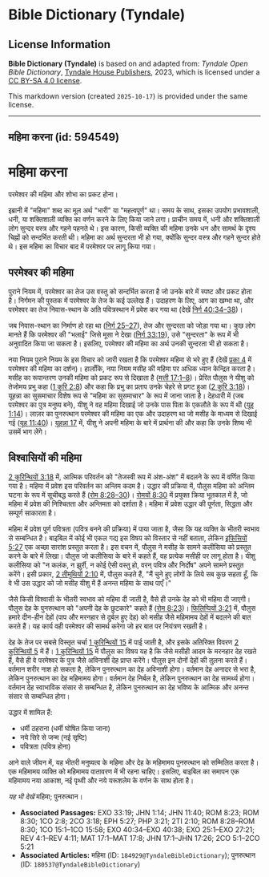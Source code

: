 # Bible Dictionary (Tyndale)

## License Information

**Bible Dictionary (Tyndale)** is based on and adapted from: _Tyndale Open Bible Dictionary_, [Tyndale House Publishers](https://tyndaleopenresources.com/), 2023, which is licensed under a [CC BY-SA 4.0 license](https://creativecommons.org/licenses/by-sa/4.0/legalcode.en).

This markdown version (created `2025-10-17`) is provided under the same license.



--------------------------------

## महिमा करना (id: 594549)

महिमा करना
==========

परमेश्वर की महिमा और शोभा का प्रकट होना।

इब्रानी में "महिमा" शब्द का मूल अर्थ "भारी" या "महत्वपूर्ण" था। समय के साथ, इसका उपयोग प्रभावशाली, धनी, या शक्तिशाली व्यक्ति का वर्णन करने के लिए किया जाने लगा। प्राचीन समय में, धनी और शक्तिशाली लोग सुन्दर वस्त्र और गहने पहनते थे। इस कारण, किसी व्यक्ति की महिमा उनके धन और सामर्थ के दृश्य चिह्नों को सन्दर्भित करती थी। महिमा का अर्थ सुन्दरता भी हो गया, क्योंकि सुन्दर वस्त्र और गहने सुन्दर होते थे। इस महिमा का विचार बाद में परमेश्वर पर लागू किया गया।

परमेश्वर की महिमा
-----------------

पुराने नियम में, परमेश्वर का तेज उस वस्तु को सन्दर्भित करता है जो उनके बारे में स्पष्ट और प्रकट होता है। निर्गमन की पुस्तक में परमेश्वर के तेज के कई उल्लेख हैं। उदाहरण के लिए, आग का खम्भा था, और परमेश्वर का तेज निवास\-स्थान के अति पवित्रस्थान में प्रवेश कर गया था (देखें [निर्ग 40:34–38](https://ref.ly/Exod40:34-Exod40:38))।

जब निवास\-स्थान का निर्माण हो रहा था ([निर्ग 25–27](https://ref.ly/Exod25:1-Exod27:21)), तेज और सुन्दरता को जोड़ा गया था। कुछ लोग मानते हैं कि परमेश्वर की "भलाई" जिसे मूसा ने देखा ([निर्ग 33:19](https://ref.ly/Exod33:19)), उसे "सुन्दरता" के रूप में भी अनुवादित किया जा सकता है। इसलिए, परमेश्वर की महिमा का अर्थ उनकी सुन्दरता भी हो सकता है।

नया नियम पुराने नियम के इस विचार को जारी रखता है कि परमेश्वर महिमा से भरे हुए हैं (देखें [प्रका 4](https://ref.ly/Rev4:1-Rev4:11) में परमेश्वर की महिमा का दर्शन)। हालाँकि, नया नियम मसीह की महिमा पर अधिक ध्यान केन्द्रित करता है। मसीह का रूपान्तरण उनकी महिमा को प्रकट रूप से दिखाता है ([मत्ती 17:1–8](https://ref.ly/Matt17:1-Matt17:8))। प्रेरित पौलुस ने यीशु को तेजोमय प्रभु कहा ([1 कुरि 2:8](https://ref.ly/1Cor2:8)) और कहा कि प्रभु का प्रताप उनके चेहरे से प्रगट हुआ ([2 कुरि 3:18](https://ref.ly/2Cor3:18))। यूहन्ना का सुसमाचार विशेष रूप से "महिमा का सुसमाचार" के रूप में जाना जाता है। देहधारी में (जब परमेश्वर का पुत्र मनुष्य बने), यीशु ने वह महिमा दिखाई जो उनके पास पिता के एकलौते के रूप में थी ([यूह 1:14](https://ref.ly/John1:14))। लाज़र का पुनरुत्थान परमेश्वर की महिमा का एक और उदाहरण था जो मसीह के माध्यम से दिखाई गई ([यूह 11:40](https://ref.ly/John11:40))। [यूहन्ना 17](https://ref.ly/John17:1-John17:26) में, यीशु ने अपनी महिमा के बारे में प्रार्थना की और कहा कि उनके शिष्य भी उसमें भाग लेंगे।

विश्वासियों की महिमा
--------------------

[2 कुरिन्थियों 3:18](https://ref.ly/2Cor3:18) में, आत्मिक परिवर्तन को "तेजस्वी रूप में अंश\-अंश" में बदलने के रूप में वर्णित किया गया है। महिमा में प्रवेश इस परिवर्तन का अन्तिम कदम है। उद्धार की प्रक्रिया में, पौलुस महिमा को अन्तिम घटना के रूप में सूचीबद्ध करते हैं ([रोम 8:28–30](https://ref.ly/Rom8:28-Rom8:30))। [रोमयों 8:30](https://ref.ly/Rom8:30) में प्रयुक्त क्रिया भूतकाल में है, जो महिमा में प्रवेश की निश्चितता और अन्तिमता को दर्शाता है। महिमा में प्रवेश उद्धार की पूर्णता, सिद्धता और सम्पूर्ण साकारता है।

महिमा में प्रवेश पूर्ण पवित्रता (पवित्र बनने की प्रक्रिया) में पाया जाता है, जैसा कि यह व्यक्ति के भीतरी स्वभाव से सम्बन्धित है। बाइबिल में कोई भी एकल गद्य इस विषय को विस्तार से नहीं बताता, लेकिन [इफिसियों 5:27](https://ref.ly/Eph5:27) एक अच्छा सारांश प्रस्तुत करता है। इस वचन में, पौलुस ने मसीह के सामने कलीसिया को प्रस्तुत करने के बारे में लिखा। पौलुस जो कलीसिया के बारे में कहते हैं, वह प्रत्येक मसीही पर लागू होता है। यीशु कलीसिया को "न कलंक, न झुर्री, न कोई ऐसी वस्तु हो, वरन् पवित्र और निर्दोष" अपने सामने प्रस्तुत करेंगे। इसी प्रकार, [2 तीमुथियों 2:10](https://ref.ly/2Tim2:10) में, पौलुस कहते हैं, "मैं चुने हुए लोगों के लिये सब कुछ सहता हूँ, कि वे भी उस उद्धार को जो मसीह यीशु में हैं अनन्त महिमा के साथ पाएँ।"

जैसे किसी विश्वासी के भीतरी स्वभाव को महिमा दी जाती है, वैसे ही उनके देह को भी महिमा दी जाएगी। पौलुस देह के पुनरुत्थान को "अपनी देह के छुटकारे" कहते हैं ([रोम 8:23](https://ref.ly/Rom8:23))। [फिलिप्पियों 3:21](https://ref.ly/Phil3:21) में, पौलुस हमारे दीन\-हीन देहों (पाप और मरनहार से दुर्बल हुए देह) को मसीह जैसे महिमामय देहों में बदलने की बात करते हैं। यह कार्य वही परमेश्वर की सामर्थ करेगा जो हर बात पर नियंत्रण रखती है।

देह के तेज पर सबसे विस्तृत चर्चा [1 कुरिन्थियों 15](https://ref.ly/1Cor15:1-1Cor15:58) में पाई जाती है, और इसके अतिरिक्त विवरण [2 कुरिन्थियों 5](https://ref.ly/2Cor5:1-2Cor5:21) में हैं। [1 कुरिन्थियों 15](https://ref.ly/1Cor15:1-1Cor15:58) में पौलुस का विषय यह है कि जैसे मसीही आदम के मरनहार देह रखते हैं, वैसे ही वे परमेश्वर के पुत्र जैसे अविनाशी देह प्राप्त करेंगे। पौलुस इन दोनों देहों की तुलना करते हैं। वर्तमान शरीर नाश हो सकता है, लेकिन पुनरुत्थान का देह अविनाशी होगा। वर्तमान देह अनादर से भरा है, लेकिन पुनरुत्थान का देह महिमामय होगा। वर्तमान देह निर्बल है, लेकिन पुनरुत्थान का देह सामर्थ्य होगा। वर्तमान देह स्वाभाविक संसार से सम्बन्धित है, लेकिन पुनरुत्थान का देह भविष्य के आत्मिक और अनन्त संसार से सम्बन्धित होगा।

उद्धार में शामिल हैं:

* धर्मी ठहराना (धर्मी घोषित किया जाना)
* नये सिरे से जन्म (नई सृष्टि)
* पवित्रता (पवित्र होना)

आने वाले जीवन में, यह भीतरी मनुष्यत्व के महिमा और देह के महिमामय पुनरुत्थान को सम्मिलित करता है। एक महिमामय व्यक्ति को महिमामय वातावरण में भी रहना चाहिए। इसलिए, बाइबिल का समापन एक महिमामय नया आकाश, नई पृथ्वी और नये यरूशलेम के वर्णन के साथ होता है।

*यह भी देखें* महिमा; पुनरुत्थान।

* **Associated Passages:** EXO 33:19; JHN 1:14; JHN 11:40; ROM 8:23; ROM 8:30; 1CO 2:8; 2CO 3:18; EPH 5:27; PHP 3:21; 2TI 2:10; ROM 8:28–ROM 8:30; 1CO 15:1–1CO 15:58; EXO 40:34–EXO 40:38; EXO 25:1–EXO 27:21; REV 4:1–REV 4:11; MAT 17:1–MAT 17:8; JHN 17:1–JHN 17:26; 2CO 5:1–2CO 5:21
* **Associated Articles:** महिमा (ID: `184929@TyndaleBibleDictionary`); पुनरुत्थान (ID: `180537@TyndaleBibleDictionary`)

